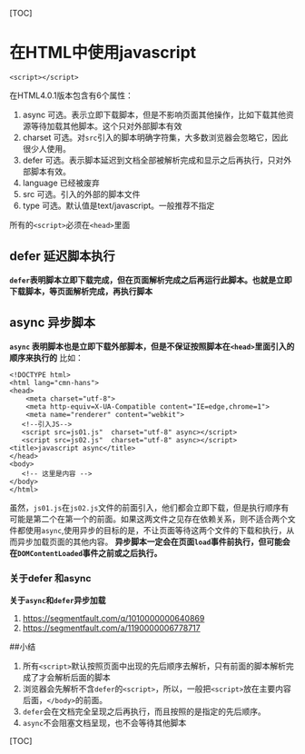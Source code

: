 [TOC]
# 在HTML中使用javascript
```
<script></script>
```
在HTML4.0.1版本包含有6个属性：
1. async 可选。表示立即下载脚本，但是不影响页面其他操作，比如下载其他资源等待加载其他脚本。这个只对外部脚本有效
2. charset 可选。对`src`引入的脚本明确字符集，大多数浏览器会忽略它，因此很少人使用。
3. defer 可选。表示脚本延迟到文档全部被解析完成和显示之后再执行，只对外部脚本有效。
4. language 已经被废弃
5. src 可选。引入的外部的脚本文件
6. type 可选。默认值是text/javascript。一般推荐不指定

所有的`<script>`必须在`<head>`里面


## defer 延迟脚本执行
**`defer`表明脚本立即下载完成，但在页面解析完成之后再运行此脚本。也就是立即下载脚本，等页面解析完成，再执行脚本**

## async 异步脚本
**`async` 表明脚本也是立即下载外部脚本，但是不保证按照脚本在`<head>`里面引入的顺序来执行的**
比如：
```
<!DOCTYPE html>
<html lang="cmn-hans">
<head>
    <meta charset="utf-8">
    <meta http-equiv=X-UA-Compatible content="IE=edge,chrome=1">
    <meta name="renderer" content="webkit">
   <!--引入JS-->
   <script src=js01.js"  charset="utf-8" async></script>
   <script src=js02.js"  charset="utf-8" async></script>
<title>javascript async</title>
</head>
<body>
   <!-- 这里是内容 -->
</body>
</html>
```
虽然，`js01.js`在`js02.js`文件的前面引入，他们都会立即下载，但是执行顺序有可能是第二个在第一个的前面。如果这两文件之见存在依赖关系，则不适合两个文件都使用`async`,使用异步的目标的是，不让页面等待这两个文件的下载和执行，从而异步加载页面的其他内容。
**异步脚本一定会在页面`load`事件前执行，但可能会在`DOMContentLoaded`事件之前或之后执行。**

### 关于defer 和async
**关于`async`和`defer`异步加载**
1. https://segmentfault.com/q/1010000000640869
2. https://segmentfault.com/a/1190000006778717

##小结
1. 所有`<script>`默认按照页面中出现的先后顺序去解析，只有前面的脚本解析完成了才会解析后面的脚本
2. 浏览器会先解析不含`defer`的`<script>`，所以，一般把`<script>`放在主要内容后面，`</body>`的前面。
3. `defer`会在文档完全呈现之后再执行，而且按照的是指定的先后顺序。
4. `async`不会阻塞文档呈现，也不会等待其他脚本


[TOC]

